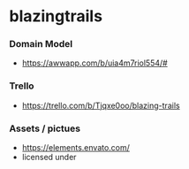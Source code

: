 # blazingtrails


### Domain Model
- https://awwapp.com/b/uia4m7riol554/#

### Trello
- https://trello.com/b/Tjqxe0oo/blazing-trails


### Assets / pictues 
- https://elements.envato.com/ 
- licensed under 